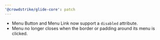 ```yaml
---
'@crowdstrike/glide-core': patch
---
```


- Menu Button and Menu Link now support a `disabled` attribute.
- Menu no longer closes when the border or padding around its menu is clicked.
